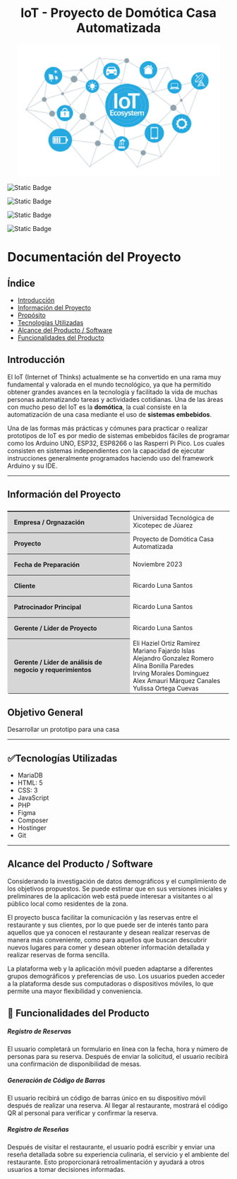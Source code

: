 <h1 align="center">IoT - Proyecto de Domótica Casa Automatizada</h1>

<p align="center"><img width="460" height="300" src="/images.png" alt="IoT Image"></p>

![Static Badge](https://img.shields.io/badge/licence-utxj-green?style=for-the-badge&link=http%3A%2F%2Fwww.utxicotepec.edu.mx)

![Static Badge](https://img.shields.io/badge/release%20date-agosto%202023-blue?style=for-the-badge)

![Static Badge](https://img.shields.io/badge/status-en%20desarrollo-brown?style=for-the-badge)

![Static Badge](https://img.shields.io/badge/stable%20version-%20-orange?style=for-the-badge)

# Documentación del Proyecto

## Índice

- [Introducción](#Introducción)
- [Información del Proyecto](#Información)
- [Propósito](#Propósito)
- [Tecnologías Utilizadas](#Tecnologías)
- [Alcance del Producto / Software](#Alcance)
- [Funcionalidades del Producto](#Funcionalidades)

## Introducción

El IoT (Internet of Thinks) actualmente se ha convertido en una rama muy fundamental y valorada en el mundo tecnológico, ya que ha permitido obtener grandes avances en la tecnología y facilitado la vida de muchas personas automatizando tareas y actividades cotidianas. Una de las áreas con mucho peso del IoT es la **domótica**, la cual consiste en la automatización de una casa mediante el uso de **sistemas embebidos**. 

Una de las formas más prácticas y cómunes para practicar o realizar prototipos de IoT es por medio de sistemas embebidos fáciles de programar como los Arduino UNO, ESP32, ESP8266 o las Rasperri Pi Pico. Los cuales consisten en sistemas independientes con la capacidad de ejecutar instrucciones generalmente programados haciendo uso del framework Arduino y su IDE.
- - -

## Información del Proyecto
<table style="display:flex;align-items:center;justify-content:center;margin-bottom:20px;border-radius: 4px;">
    <tr>
        <th style="text-align: left;background-color:#d6d6d6;padding:15px;">Empresa / Orgnazación</th>
        <td>Universidad Tecnológica de Xicotepec de Júarez</td>
    </tr>
    <tr>
        <th style="text-align: left;background-color:#d6d6d6;padding:15px;">Proyecto</th>
        <td>Proyecto de Domótica Casa Automatizada</td>
    </tr>
    <tr>
        <th style="text-align: left;background-color:#d6d6d6;padding:15px;">Fecha de Preparación</th>
        <td>Noviembre 2023</td>
    </tr>
    <tr>
        <th style="text-align: left;background-color:#d6d6d6;padding:15px;">Cliente</th>
        <td>Ricardo Luna Santos</td>
    </tr>
    <tr>
        <th style="text-align: left;background-color:#d6d6d6;padding:15px;">Patrocinador Principal</th>
        <td>Ricardo Luna Santos</td>
    </tr>
    <tr>
        <th style="text-align: left;background-color:#d6d6d6;padding:15px;">Gerente / Líder de Proyecto</th>
        <td>Ricardo Luna Santos</td>
    </tr>
    <tr>
        <th style="text-align: left;background-color:#d6d6d6;padding:15px;">Gerente / Líder de análisis de negocio y requerimientos</th>
        <td>
        	Eli Haziel Ortiz Ramírez <br>
            Mariano Fajardo Islas <br>
            Alejandro Gonzalez Romero  <br>
            Alina Bonilla Paredes  <br>
            Irving Morales Dominguez  <br>
            Alex Amauri Márquez Canales  <br>
            Yulissa Ortega Cuevas
        </td>
    </tr>
</table>

## Objetivo General

Desarrollar un prototipo para una casa 
_ _ _

## :white_check_mark:Tecnologías Utilizadas

- MariaDB
- HTML: 5
- CSS: 3
- JavaScript
- PHP
- Figma
- Composer
- Hostinger
- Git
- - -

## Alcance del Producto / Software
Considerando la investigación de datos demográficos y el cumplimiento de los objetivos propuestos. Se puede estimar que en sus versiones iniciales y preliminares de la aplicación web está puede interesar a visitantes o al público local como residentes de la zona.

El proyecto busca facilitar la comunicación y las reservas entre el restaurante y sus clientes, por lo que puede ser de interés tanto para aquellos que ya conocen el restaurante y desean realizar reservas de manera más conveniente, como para aquellos que buscan descubrir nuevos lugares para comer y desean obtener información detallada y realizar reservas de forma sencilla.

La plataforma web y la aplicación móvil pueden adaptarse a diferentes grupos demográficos y preferencias de uso. Los usuarios pueden acceder a la plataforma desde sus computadoras o dispositivos móviles, lo que permite una mayor flexibilidad y conveniencia.


## :hammer: Funcionalidades del Producto
##### Registro de Reservas
El usuario completará un formulario en línea con la fecha, hora y número de personas para su reserva. Después de enviar la solicitud, el usuario recibirá una confirmación de disponibilidad de mesas.
##### Generación de Código de Barras
El usuario recibirá un código de barras único en su dispositivo móvil después de realizar una reserva. Al llegar al restaurante, mostrará el código QR al personal para verificar y confirmar la reserva.
##### Registro de Reseñas
Después de visitar el restaurante, el usuario podrá escribir y enviar una reseña detallada sobre su experiencia culinaria, el servicio y el ambiente del restaurante. Esto proporcionará retroalimentación y ayudará a otros usuarios a tomar decisiones informadas.

